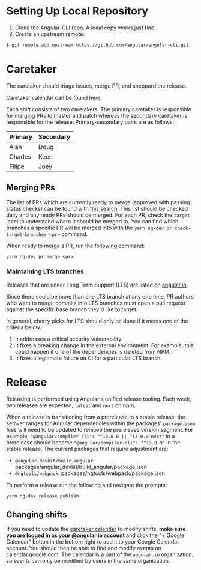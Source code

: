 # Setting Up Local Repository

1. Clone the Angular-CLI repo. A local copy works just fine.
1. Create an upstream remote:

```bash
$ git remote add upstream https://github.com/angular/angular-cli.git
```

# Caretaker

The caretaker should triage issues, merge PR, and sheppard the release.

Caretaker calendar can be found [here](https://calendar.google.com/calendar/embed?src=angular.io_jf53juok1lhpm84hv6bo6fmgbc%40group.calendar.google.com&ctz=America%2FLos_Angeles).

Each shift consists of two caretakers. The primary caretaker is responsible for
merging PRs to master and patch whereas the secondary caretaker is responsible
for the release. Primary-secondary pairs are as follows:

| Primary | Secondary |
| ------- | --------- |
| Alan    | Doug      |
| Charles | Keen      |
| Filipe  | Joey      |

## Merging PRs

The list of PRs which are currently ready to merge (approved with passing status checks) can
be found with [this search](https://github.com/angular/angular-cli/pulls?q=is%3Apr+is%3Aopen+label%3A%22action%3A+merge%22+-is%3Adraft).
This list should be checked daily and any ready PRs should be merged. For each PR, check the
`target` label to understand where it should be merged to. You can find which branches a specific
PR will be merged into with the `yarn ng-dev pr check-target-branches <pr>` command.

When ready to merge a PR, run the following command:

```
yarn ng-dev pr merge <pr>
```

### Maintaining LTS branches

Releases that are under Long Term Support (LTS) are listed on [angular.io](https://angular.io/guide/releases#support-policy-and-schedule).

Since there could be more than one LTS branch at any one time, PR authors who want to
merge commits into LTS branches must open a pull request against the specific base branch they'd like to target.

In general, cherry picks for LTS should only be done if it meets one of the criteria below:

1. It addresses a critical security vulnerability.
2. It fixes a breaking change in the external environment.
   For example, this could happen if one of the dependencies is deleted from NPM.
3. It fixes a legitimate failure on CI for a particular LTS branch.

# Release

Releasing is performed using Angular's unified release tooling. Each week, two releases are expected, `latest` and `next` on npm.

When a release is transitioning from a prerelease to a stable release, the semver ranges for Angular dependencies within the packages' `package.json` files will need to be updated to remove the prerelease version segment.
For example, `"@angular/compiler-cli": "^13.0.0 || ^13.0.0-next"` in a prerelease should become `"@angular/compiler-cli": "^13.0.0"` in the stable release.
The current packages that require adjustment are:

- `@angular-devkit/build-angular`: packages/angular_devkit/build_angular/package.json
- `@ngtools/webpack`: packages/ngtools/webpack/package.json

To perform a release run the following and navigate the prompts:

```sh
yarn ng-dev release publish
```

## Changing shifts

If you need to update the
[caretaker calendar](https://calendar.google.com/calendar/embed?src=angular.io_jf53juok1lhpm84hv6bo6fmgbc%40group.calendar.google.com&ctz=America%2FLos_Angeles)
to modify shifts, **make sure you are logged in as your @angular.io account** and
click the "+ Google Calendar" button in the bottom right to add it to your Google
Calendar account. You should then be able to find and modify events on
calendar.google.com. The calendar is a part of the `angular.io` organization, so
events can only be modified by users in the same organization.
